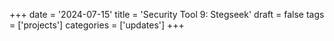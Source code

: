 +++
date = '2024-07-15'
title = 'Security Tool 9: Stegseek'
draft = false
tags = ['projects']
categories = ['updates']
+++